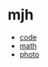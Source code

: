 
# mjh

* [code](https://mhenderson.github.io/mjhdev/)
* [math](https://mhenderson.github.io/mjhmath/)
* [photo](https://mhenderson.github.io/mjhphoto/)
